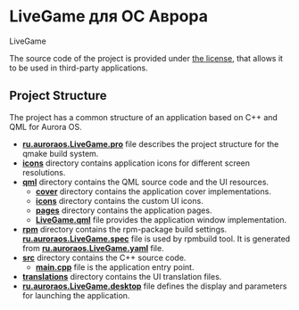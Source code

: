 # LiveGame для ОС Аврора

LiveGame

The source code of the project is provided under
[the license](LICENSE.BSD-3-CLAUSE.md),
that allows it to be used in third-party applications.

## Project Structure

The project has a common structure
of an application based on C++ and QML for Aurora OS.

* **[ru.auroraos.LiveGame.pro](ru.auroraos.LiveGame.pro)** file
  describes the project structure for the qmake build system.
* **[icons](icons)** directory contains application icons for different screen resolutions.
* **[qml](qml)** directory contains the QML source code and the UI resources.
  * **[cover](qml/cover)** directory contains the application cover implementations.
  * **[icons](qml/icons)** directory contains the custom UI icons.
  * **[pages](qml/pages)** directory contains the application pages.
  * **[LiveGame.qml](qml/LiveGame.qml)** file
    provides the application window implementation.
* **[rpm](rpm)** directory contains the rpm-package build settings.
  **[ru.auroraos.LiveGame.spec](rpm/ru.auroraos.LiveGame.spec)** file is used by rpmbuild tool.
  It is generated from **[ru.auroraos.LiveGame.yaml](rpm/ru.auroraos.LiveGame.yaml)** file.
* **[src](src)** directory contains the C++ source code.
  * **[main.cpp](src/main.cpp)** file is the application entry point.
* **[translations](translations)** directory contains the UI translation files.
* **[ru.auroraos.LiveGame.desktop](ru.auroraos.LiveGame.desktop)** file
  defines the display and parameters for launching the application.